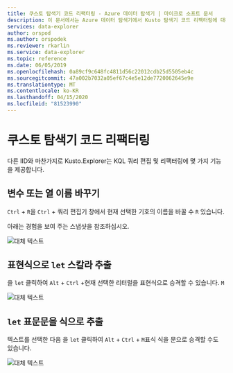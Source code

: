 ```yaml
---
title: 쿠스토 탐색기 코드 리팩터링 - Azure 데이터 탐색기 | 마이크로 소프트 문서
description: 이 문서에서는 Azure 데이터 탐색기에서 Kusto 탐색기 코드 리팩터링에 대해 설명합니다.
services: data-explorer
author: orspod
ms.author: orspodek
ms.reviewer: rkarlin
ms.service: data-explorer
ms.topic: reference
ms.date: 06/05/2019
ms.openlocfilehash: 0a89cf9c648fc4811d56c22012cdb25d5505eb4c
ms.sourcegitcommit: 47a002b7032a05ef67c4e5e12de7720062645e9e
ms.translationtype: MT
ms.contentlocale: ko-KR
ms.lasthandoff: 04/15/2020
ms.locfileid: "81523990"
---
```

# <a name="kusto-explorer-code-refactoring"></a>쿠스토 탐색기 코드 리팩터링

다른 IID와 마찬가지로 Kusto.Explorer는 KQL 쿼리 편집 및 리팩터링에 몇 가지 기능을 제공합니다.

## <a name="rename-variable-or-column-name"></a>변수 또는 열 이름 바꾸기

`Ctrl` + `R`을 `Ctrl` + 쿼리 편집기 창에서 현재 선택한 기호의 이름을 바꿀 수 `R` 있습니다.

아래는 경험을 보여 주는 스냅샷을 참조하십시오.

![대체 텍스트](./Images/KustoTools-KustoExplorer/ke-refactor-rename.gif "리팩터 링-이름 바꾸기")

## <a name="extract-scalars-as-let-expressions"></a>표현식으로 `let` 스칼라 추출

을 `let` 클릭하여 `Alt` + `Ctrl` +현재 선택한 리터럴을 표현식으로 승격할 수 있습니다. `M` 

![대체 텍스트](./Images/KustoTools-KustoExplorer/ke-extract-as-let-literal.gif "리터럴로 추출")

## <a name="extract-tabular-statements-as-let-expressions"></a>`let` 표문문을 식으로 추출

텍스트를 선택한 다음 을 `let` 클릭하여 `Alt` + `Ctrl` + `M`표식 식을 문으로 승격할 수도 있습니다. 

![대체 텍스트](./Images/KustoTools-KustoExplorer/ke-extract-as-let-tabular.gif "추출-로-let-테이블 형식")
